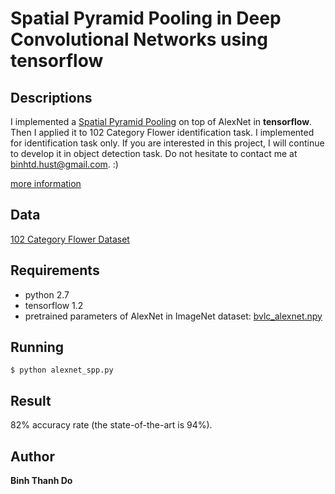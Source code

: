 # Spatial Pyramid Pooling in Deep Convolutional Networks using tensorflow

## Descriptions
I implemented a [Spatial Pyramid Pooling](https://arxiv.org/abs/1406.4729) on top of AlexNet in **tensorflow**. Then I applied it to 102 Category Flower identification task.
I implemented for identification task only. If you are interested in this project, I will continue to develop it in object detection task. Do not hesitate to contact me at binhtd.hust@gmail.com. :)

[more information](https://peace195.github.io/spatial-pyramid-pooling/)
## Data

[102 Category Flower Dataset](http://www.robots.ox.ac.uk/~vgg/data/flowers/102/)

## Requirements

* python 2.7
* tensorflow 1.2
* pretrained parameters of AlexNet in ImageNet dataset: [bvlc_alexnet.npy](http://www.cs.toronto.edu/~guerzhoy/tf_alexnet/) 

## Running
	
	$ python alexnet_spp.py

## Result
82% accuracy rate (the state-of-the-art is 94%).

## Author

**Binh Thanh Do**

